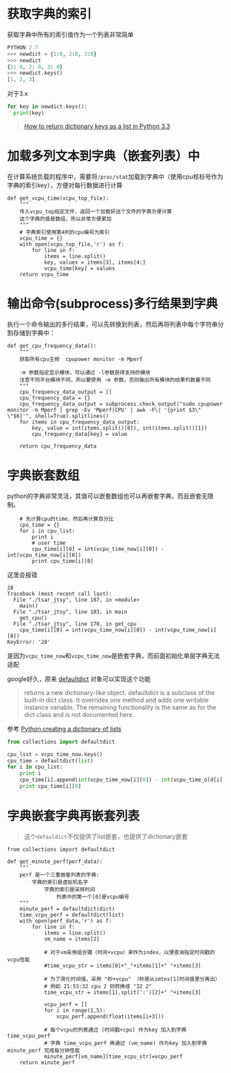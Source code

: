 # 获取字典的索引

获取字典中所有的索引值作为一个列表非常简单

```python
PYTHON 2.7
>>> newdict = {1:0, 2:0, 3:0}
>>> newdict
{1: 0, 2: 0, 3: 0}
>>> newdict.keys()
[1, 2, 3]
```

对于3.x

```python
for key in newdict.keys():
  print(key)
```

> [How to return dictionary keys as a list in Python 3.3](http://stackoverflow.com/questions/16819222/how-to-return-dictionary-keys-as-a-list-in-python-3-3)

# 加载多列文本到字典（嵌套列表）中

在计算系统负载的程序中，需要将`/proc/stat`加载到字典中（使用cpu核标号作为字典的索引key），方便对每行数据进行计算

```
def get_vcpu_time(vcpu_top_file):
    """
    传入vcpu_top指定文件，返回一个加载好这个文件的字典方便计算
    这个字典的值是数组，所以非常方便累加
    """
    # 字典索引使用第4列的cpu编号为索引
    vcpu_time = {}
    with open(vcpu_top_file,'r') as f:
        for line in f:
            items = line.split()
            key, values = items[3], items[4:]
            vcpu_time[key] = values
    return vcpu_time
```

# 输出命令(subprocess)多行结果到字典

执行一个命令输出的多行结果，可以先转换到列表，然后再将列表中每个字符串分割存储到字典中：

```
def get_cpu_frequency_data():
    """
    获取所有cpu主频  cpupower monitor -m Mperf

    -m 参数指定显示模块，可以通过 -l参数获得支持的模块
    注意不同平台模块不同，所以要使用 -m 参数，否则输出所有模块的结果列数量不同
    """
    cpu_frequency_data_output = []
    cpu_frequency_data = {}
    cpu_frequency_data_output = subprocess.check_output("sudo cpupower monitor -m Mperf | grep -Ev 'Mperf|CPU' | awk -F\| '{print $3\" \"$6}'", shell=True).splitlines()
    for items in cpu_frequency_data_output:
        key, value = int(items.split()[0]), int(items.split()[1])
        cpu_frequency_data[key] = value
        
    return cpu_frequency_data
```

# 字典嵌套数组

python的字典非常灵活，其值可以嵌套数组也可以再嵌套字典，而且嵌套无限制。

```
    # 先计算cpu的time，然后再计算百分比
    cpu_time = {}
    for i in cpu_list:
        print i
        # user time
        cpu_time[i][0] = int(vcpu_time_now[i][0]) - int(vcpu_time_now[i][0])
        print cpu_time[i][0]
```

这里会报错

```
28
Traceback (most recent call last):
  File "./tsar_jtsy", line 187, in <module>
    main()
  File "./tsar_jtsy", line 183, in main
    get_cpu()
  File "./tsar_jtsy", line 170, in get_cpu
    cpu_time[i][0] = int(vcpu_time_now[i][0]) - int(vcpu_time_now[i][0])
KeyError: '28'
```

是因为`vcpu_time_now`和`vcpu_time_now`是嵌套字典，而前面初始化单层字典无法适配

google好久，原来 [defaultdict](https://docs.python.org/3/library/collections.html#collections.defaultdict) 对象可以实现这个功能

> returns a new dictionary-like object. defaultdict is a subclass of the built-in dict class. It overrides one method and adds one writable instance variable. The remaining functionality is the same as for the dict class and is not documented here.

参考 [Python creating a dictionary of lists](http://stackoverflow.com/questions/960733/python-creating-a-dictionary-of-lists)

```python
from collections import defaultdict

cpu_list = vcpu_time_now.keys()
cpu_time = defaultdict(list)
for i in cpu_list:
    print i
    cpu_time[i].append(int(vcpu_time_now[i][0]) - int(vcpu_time_old[i][0]))
    print cpu_time[i][0]
```

# 字典嵌套字典再嵌套列表

> 这个`defauldict`不仅提供了list嵌套，也提供了dictionary嵌套

```
from collections import defaultdict

def get_minute_perf(perf_data):
    """
    perf 是一个三重嵌套列表的字典:
        字典的索引是虚拟机名字
            字典的索引是采样时间
                列表中的第一个[0]是vcpu编号
    """
    minute_perf = defaultdict(dict)
    time_vcpu_perf = defaultdict(list)
    with open(perf_data,'r') as f:
        for line in f:
            items = line.split()
            vm_name = items[2]

            # 对于vm采用组合键（时间+vcpu）来作为index，以便查询指定时间戳的vcpu性能
            #time_vcpu_str = items[0]+"_"+items[1]+" "+items[3]

            # 为了简化时间值，采用 "秒+vcpu" （秒是从imtes[1]时间值里分离出）
            # 例如 21:53:32 cpu 2 则转换成 "32 2"
            time_vcpu_str = items[1].split(':')[2]+" "+items[3]

            vcpu_perf = []
            for i in range(1,5):
                vcpu_perf.append(float(items[i+3]))

            # 每个vcpu的列表通过 (时间戳+cpu) 作为key 加入到字典 time_vcpu_perf
            # 字典 time_vcpu_perf 再通过 (vm_name) 作为key 加入到字典 minute_perf 完成每分钟性能
            minute_perf[vm_name][time_vcpu_str]=vcpu_perf
    return minute_perf
```
